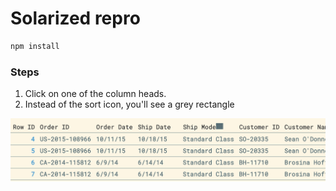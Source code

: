 Solarized repro
===

```sh
npm install
```

### Steps

1. Click on one of the column heads.
2. Instead of the sort icon, you'll see a grey rectangle

![](./assets/block.png)
